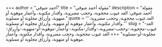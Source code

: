 +++
author = "أحمد شوقي"
title = "مقولة أحمد شوقي"
description = "مقولة أحمد شوقي: الغد غيوب محجوبة، وحجب مضروبة، وأقدار مكتوبة، وأعمار موهوبة أو منهوبة، وأرزاق مجلوبة أو مسلوبة."
quote = '''الغد غيوب محجوبة، وحجب مضروبة، وأقدار مكتوبة، وأعمار موهوبة أو منهوبة، وأرزاق مجلوبة أو مسلوبة.'''
slug = "الغد-غيوب-محجوبة،-وحجب-مضروبة،-وأقدار-مكتوبة،-وأعمار-موهوبة-أو-منهوبة،-وأرزاق-مجلوبة-أو-مسلوبة"
+++
الغد غيوب محجوبة، وحجب مضروبة، وأقدار مكتوبة، وأعمار موهوبة أو منهوبة، وأرزاق مجلوبة أو مسلوبة.
